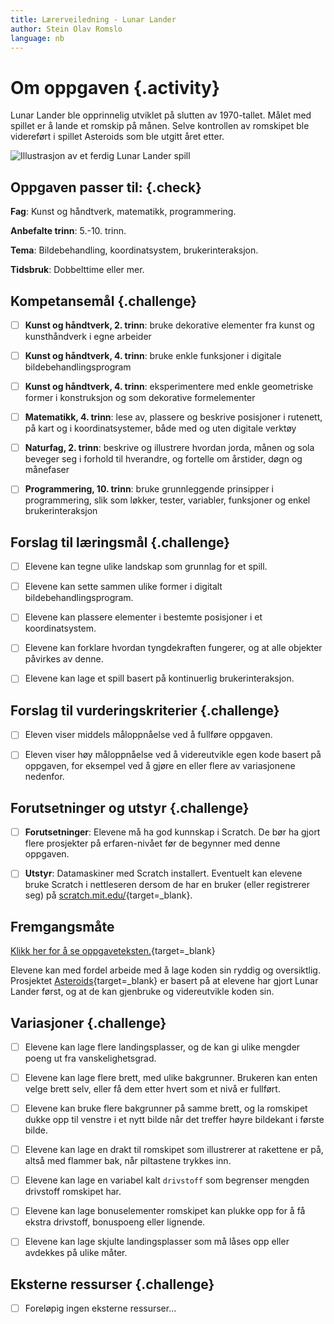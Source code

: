 ```yaml
---
title: Lærerveiledning - Lunar Lander
author: Stein Olav Romslo
language: nb
---
```



# Om oppgaven {.activity}

Lunar Lander ble opprinnelig utviklet på slutten av 1970-tallet. Målet med
spillet er å lande et romskip på månen. Selve kontrollen av romskipet ble
videreført i spillet Asteroids som ble utgitt året etter.

![Illustrasjon av et ferdig Lunar Lander spill](lunar_lander.png)

## Oppgaven passer til: {.check}

__Fag__: Kunst og håndtverk, matematikk, programmering.

__Anbefalte trinn__: 5.-10. trinn.

__Tema__: Bildebehandling, koordinatsystem, brukerinteraksjon.

__Tidsbruk__: Dobbelttime eller mer.

## Kompetansemål {.challenge}

- [ ] __Kunst og håndtverk, 2. trinn__: bruke dekorative elementer fra kunst og
  kunsthåndverk i egne arbeider

- [ ] __Kunst og håndtverk, 4. trinn__: bruke enkle funksjoner i digitale
  bildebehandlingsprogram

- [ ] __Kunst og håndtverk, 4. trinn__: eksperimentere med enkle geometriske
  former i konstruksjon og som dekorative formelementer

- [ ] __Matematikk, 4. trinn__: lese av, plassere og beskrive posisjoner i
  rutenett, på kart og i koordinatsystemer, både med og uten digitale verktøy

- [ ] __Naturfag, 2. trinn__: beskrive og illustrere hvordan jorda, månen og
  sola beveger seg i forhold til hverandre, og fortelle om årstider, døgn og
  månefaser

- [ ] __Programmering, 10. trinn__: bruke grunnleggende prinsipper i
  programmering, slik som løkker, tester, variabler, funksjoner og enkel
  brukerinteraksjon

## Forslag til læringsmål {.challenge}

- [ ] Elevene kan tegne ulike landskap som grunnlag for et spill.

- [ ] Elevene kan sette sammen ulike former i digitalt bildebehandlingsprogram.

- [ ] Elevene kan plassere elementer i bestemte posisjoner i et koordinatsystem.

- [ ] Elevene kan forklare hvordan tyngdekraften fungerer, og at alle objekter
  påvirkes av denne.

- [ ] Elevene kan lage et spill basert på kontinuerlig brukerinteraksjon.

## Forslag til vurderingskriterier {.challenge}

- [ ] Eleven viser middels måloppnåelse ved å fullføre oppgaven.

- [ ] Eleven viser høy måloppnåelse ved å videreutvikle egen kode basert på
  oppgaven, for eksempel ved å gjøre en eller flere av variasjonene nedenfor.

## Forutsetninger og utstyr {.challenge}

- [ ] __Forutsetninger__: Elevene må ha god kunnskap i Scratch. De bør ha gjort
  flere prosjekter på erfaren-nivået før de begynner med denne oppgaven.

- [ ] __Utstyr__: Datamaskiner med Scratch installert. Eventuelt kan elevene
  bruke Scratch i nettleseren dersom de har en bruker (eller registrerer seg) på
  [scratch.mit.edu/](http://scratch.mit.edu/){target=_blank}.

## Fremgangsmåte

[Klikk her for å se
oppgaveteksten.](../lunar_lander/lunar_lander.html){target=_blank}

Elevene kan med fordel arbeide med å lage koden sin ryddig og oversiktlig.
Prosjektet [Asteroids](../asteroids/asteroids.html){target=_blank} er basert på
at elevene har gjort Lunar Lander først, og at de kan gjenbruke og videreutvikle
koden sin.

## Variasjoner {.challenge}

- [ ] Elevene kan lage flere landingsplasser, og de kan gi ulike mengder poeng
  ut fra vanskelighetsgrad.

- [ ] Elevene kan lage flere brett, med ulike bakgrunner. Brukeren kan enten
  velge brett selv, eller få dem etter hvert som et nivå er fullført.

- [ ] Elevene kan bruke flere bakgrunner på samme brett, og la romskipet dukke
  opp til venstre i et nytt bilde når det treffer høyre bildekant i første
  bilde.

- [ ] Elevene kan lage en drakt til romskipet som illustrerer at rakettene er
  på, altså med flammer bak, når piltastene trykkes inn.

- [ ] Elevene kan lage en variabel kalt `drivstoff` som begrenser mengden
  drivstoff romskipet har.

- [ ] Elevene kan lage bonuselementer romskipet kan plukke opp for å få ekstra
  drivstoff, bonuspoeng eller lignende.

- [ ] Elevene kan lage skjulte landingsplasser som må låses opp eller avdekkes
  på ulike måter.

## Eksterne ressurser {.challenge}

- [ ] Foreløpig ingen eksterne ressurser...
